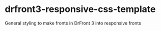 # drfront3-responsive-css-template
General styling to make fronts in DrFront 3 into responsive fronts
